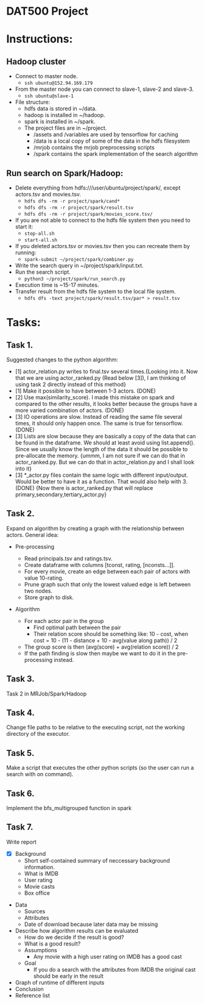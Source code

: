 # DAT500 Project

# Instructions:
## Hadoop cluster
- Connect to master node.
  - `ssh ubuntu@152.94.169.179`
- From the master node you can connect to slave-1, slave-2 and slave-3.
  - `ssh ubuntu@slave-1`
- File structure:
  - hdfs data is stored in ~/data.
  - hadoop is installed in ~/hadoop.
  - spark is installed in  ~/spark.
  - The project files are in ~/project.
    - /assets and /variables are used by tensorflow for caching
    - /data is a local copy of some of the data in the hdfs filesystem
    - /mrjob contains the mrjob preprocessing scripts
    - /spark contains the spark implementation of the search algorithm

## Run search on Spark/Hadoop:
- Delete everything from hdfs:///user/ubuntu/project/spark/, except actors.tsv and movies.tsv.
  - `hdfs dfs -rm -r project/spark/cand*`
  - `hdfs dfs -rm -r project/spark/result.tsv`
  - `hdfs dfs -rm -r project/spark/movies_score.tsv/`
- If you are not able to connect to the hdfs file system then you need to start it:
  - `stop-all.sh`
  - `start-all.sh`
- If you deleted actors.tsv or movies.tsv then you can recreate them by running:
  - `spark-submit ~/project/spark/combiner.py`
- Write the search query in ~/project/spark/input.txt.
- Run the search script.
  - `python3 ~/project/spark/run_search.py`
- Execution time is ~15-17 minutes.
- Transfer result from the hdfs file system to the local file system.
  - `hdfs dfs -text project/spark/result.tsv/par* > result.tsv`

# Tasks:
## Task 1.
Suggested changes to the python algorithm:
- [1] actor_relation.py writes to final.tsv several times.{Looking into it. Now that we are using actor_ranked.py (Read below [3]), I am thinking of using task 2 directly instead of this method}
- [1] Make it possible to have between 1-3 actors. (DONE)
- [2] Use max(similarity_score). I made this mistake on spark and compared to the other results, it looks better because the groups have a more varied combination of actors. (DONE)
- [3] IO operations are slow. Instead of reading the same file several times, it should only happen once. The same is true for tensorflow. (DONE)
- [3] Lists are slow because they are basically a copy of the data that can be found in the dataframe. We should at least avoid using list.append(). Since we usually know the length of the data it should be possible to pre-allocate the memory. {ummm, I am not sure if we can do that in actor_ranked.py. But we can do that in actor_relation.py and I shall look into it}
- [3] *_actor.py files contain the same logic with different input/output. Would be better to have it as a function. That would also help with 3. (DONE) {Now there is actor_ranked.py that will replace primary,secondary,tertiary_actor.py}

## Task 2.
Expand on algorithm by creating a graph with the relationship between actors.
General idea:
- Pre-processing
    - Read principals.tsv and ratings.tsv.
    - Create dataframe with columns [tconst, rating, [nconsts...]].
    - For every movie, create an edge between each pair of actors with value 10-rating.
    - Prune graph such that only the lowest valued edge is left between two nodes.
    - Store graph to disk.

- Algorithm
    - For each actor pair in the group
        - Find optimal path between the pair
        - Their relation score should be something like: 10 - cost, when cost = 10 - (11 - distance + 10 - avg(value along path)) / 2
    - The group score is then (avg(score) + avg(relation score)) / 2
    - If the path finding is slow then maybe we want to do it in the pre-processing instead.

## Task 3.
Task 2 in MRJob/Spark/Hadoop

## Task 4.
Change file paths to be relative to the executing script, not the working directory of the executor.

## Task 5.
Make a script that executes the other python scripts (so the user can run a search with on command).

## Task 6.
Implement the bfs_multigrouped function in spark

## Task 7.
Write report
- [x] Background
    - Short self-contained summary of neccessary background information.
    - What is IMDB
    - User rating
    - Movie casts
    - Box office
- Data
    - Sources
    - Attributes
    - Date of download because later data may be missing
- Describe how algorithm results can be evaluated
    - How do we decide if the result is good?
    - What is a good result?
    - Assumptions
        - Any movie with a high user rating on IMDB has a good cast
    - Goal
        - If you do a search with the attributes from IMDB the original cast should be early in the result
- Graph of runtime of different inputs
- Conclusion
- Reference list
